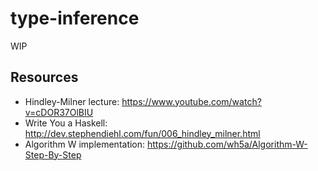 # type-inference

WIP

## Resources
- Hindley-Milner lecture: https://www.youtube.com/watch?v=cDOR37OlBIU
- Write You a Haskell: http://dev.stephendiehl.com/fun/006_hindley_milner.html
- Algorithm W implementation: https://github.com/wh5a/Algorithm-W-Step-By-Step
